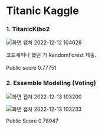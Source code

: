 # Titanic Kaggle


### 1. TitanicKibo2 

![화면 캡처 2022-12-12 104629](https://user-images.githubusercontent.com/120068496/206943887-609ecc42-7682-4533-b305-cd772d32d9ea.png)

코드세미나 했던 거 RandomForest 제출. <br><br>
Public score 0.77751


### 2. Essemble Modeling (Voting) 

![화면 캡처 2022-12-13 103200](https://user-images.githubusercontent.com/120068496/207204302-f1a6c8a9-bc28-4c36-8fef-aee7a7679e68.png)

![화면 캡처 2022-12-13 103233](https://user-images.githubusercontent.com/120068496/207204323-8c704a8a-1ded-4f76-9578-527c22824886.png)

Public Score 0.78947
